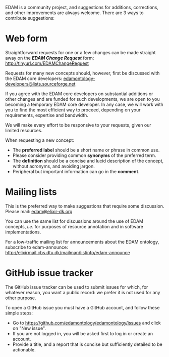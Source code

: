 EDAM is a community project, and suggestions for additions, corrections, and other improvements are always welcome. There are 3 ways to contribute suggestions:

# Web form
Straightforward requests for one or a few changes can be made straight away on the _**EDAM Change Request**_ form:
http://tinyurl.com/EDAMChangeRequest 

Requests for many new concepts should, however, first be discussed with the EDAM core developers:
edamontology-developers@lists.sourceforge.net

If you agree with the EDAM core developers on substantial additions or other changes and are funded for such developments, we are open to you becoming a temporary EDAM core developer. In any case, we will work with you to find the most efficient way to proceed, depending on your requirements, expertise and bandwidth.

We will make every effort to be responsive to your requests, given our limited resources.

When requesting a new concept:
- The **preferred label** should be a short name or phrase in common use.
- Please consider providing common **synonyms** of the preferred term.
- The **definition** should be a concise and lucid description of the concept, without acronyms, and avoiding jargon.
- Peripheral but important information can go in the **comment**.

# Mailing lists
This is the preferred way to make suggestions that require some discussion. Please mail:
edam@elixir-dk.org

You can use the same list for discussions around the use of EDAM concepts, _i.e._ for purposes of resource annotation and in software implementations.

For a low-traffic mailing list for announcements about the EDAM ontology, subscribe to edam-announce:
http://elixirmail.cbs.dtu.dk/mailman/listinfo/edam-announce

# GitHub issue tracker
The GitHub issue tracker can be used to submit issues for which, for whatever reason, you want a public record: we prefer it is not used for any other purpose.

To open a GitHub issue you must have a GitHub account, and follow these simple steps:
- Go to https://github.com/edamontology/edamontology/issues and click on "New issue".
- If you are not logged in, you will be asked first to log in or create an account.
- Provide a title, and a report that is concise but sufficiently detailed to be actionable.
